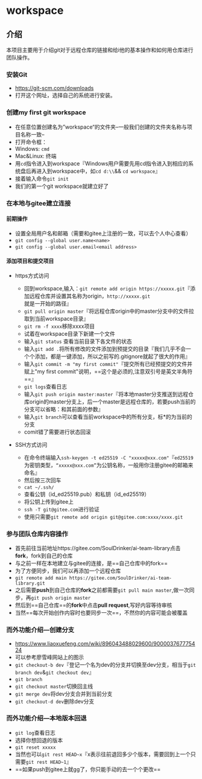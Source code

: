 # workspace

## 介绍

本项目主要用于介绍git对于远程仓库的链接和给i他的基本操作和如何用仓库进行团队操作。

### 安装Git

- https://git-scm.com/downloads
- 打开这个网址，选择自己的系统进行安装。

### 创建my first git workspace

- 在任意位置创建名为”workspace“的文件夹–一般我们创建的文件夹名称与项目名称一致–
- 打开命令框：
- Windows: ``cmd``
- Mac&Linux: 终端
- 用``cd``指令进入到workspace『Windows用户需要先用cd指令进入到相应的系统盘后再进入到workspace中，如``cd d:\\``&& ``cd workspace``』
- 接着输入命令``git init``
- 我们的第一个git workspace就建立好了

### 在本地与gitee建立连接

#### 前期操作

- 设置全局用户名和邮箱（需要和gitee上注册的一致，可以去个人中心查看）
- ``git config --global user.name<name>``
- ``git config --global user.email<email address>``

#### 添加项目和提交项目	

- https方式访问
  - 回到workspace,输入：``git remote add origin https://xxxxx.git``『添加远程仓库并设置其名称为origin，``http://xxxxx.git``就是一开始的路径』
  - ``git pull origin master``『将远程仓库origin中的master分支中的文件拉取到当前workspace目录』
  - ``git rm -f xxxx``移除xxxx项目
  - 试着在workspace目录下新建一个文件
  - 输入``git status`` 查看当前目录下各文件的状态
  - 输入``git add .``将所有修改的文件添加到预提交的目录『我们几乎不会一个个添加，都是一键添加，所以之前写的.gitignore就起了很大的作用』
  - 输入``git commit -m "my first commit"``『提交所有已经预提交的文件并赋上"my first commit"说明，==这个是必须的,注意双引号是英文半角符==』
  - ``git logs``查看日志
  - 输入``git push origin master:master``『将本地master分支推送到远程仓库origin的master分支上，后一个master是远程仓库的，若要push当前的分支可以省略：和其前面的参数』
  - 输入``git branch``可以查看当前workspace中的所有分支，标*的为当前的分支	
  - comit错了需要进行状态回滚	

- SSH方式访问
  - 在命令终端输入``ssh-keygen -t ed25519 -C "xxxxx@xxx.com"``『``ed25519``为密钥类型，``“xxxxx@xxx.com”``为公钥名称，一般用你注册gitee的邮箱来命名』
  - 然后按三次回车
  - ``cat ~/.ssh/``
  - 查看公钥（id_ed25519.pub）和私钥（id_ed25519）
  - 将公钥上传到gitee上
  - ``ssh -T git@gitee.com``进行验证
  - 使用只需要``git remote add origin git@gitee.com:xxxx/xxxx.git``

### 参与团队仓库内容操作

- 首先前往当前地址https://gitee.com/SoulDrinker/ai-team-library点击**fork**，fork到自己的仓库
- 与之前一样在本地建立与gitee的连接，是==自己仓库中的fork==
- 为了方便同步，我们可以再添加一个远程仓库
- ``git remote add main https://gitee.com/SoulDrinker/ai-team-library.git``
- 之后需要**push**到自己仓库的**fork**之前都需要``git pull main master``,做一次同步，再``git push origin master``
- 然后到==自己仓库==的**fork**中点击**pull request**,写好内容等待审核
- 当然==每次开始创作内容时也要同步一次==，不然你的内容可能会被覆盖

### 而外功能介绍—创建分支

- https://www.liaoxuefeng.com/wiki/896043488029600/900003767775424
- 可以参考廖雪峰网站上的图示
- ``git checkout-b dev``『登记一个名为dev的分支并切换至dev分支，相当于``git branch dev``&``git checkout dev``』
- ``git branch``
- ``git checkout master``切换回主线
- ``git merge dev``将dev分支合并到当前分支
- ``git checkout-d dev``删除dev分支

### 而外功能介绍—本地版本回退

- ``git log``查看日志
- 选择你想回退的版本
- ``git reset xxxxx``
- 当然也可以``git rest HEAD~x``『x表示往前退回多少个版本，需要回到上一个只需要``git rest HEAD~1``』
- ==如果push到gitee上就gg了，你只能手动的去一个个更改==

#### 